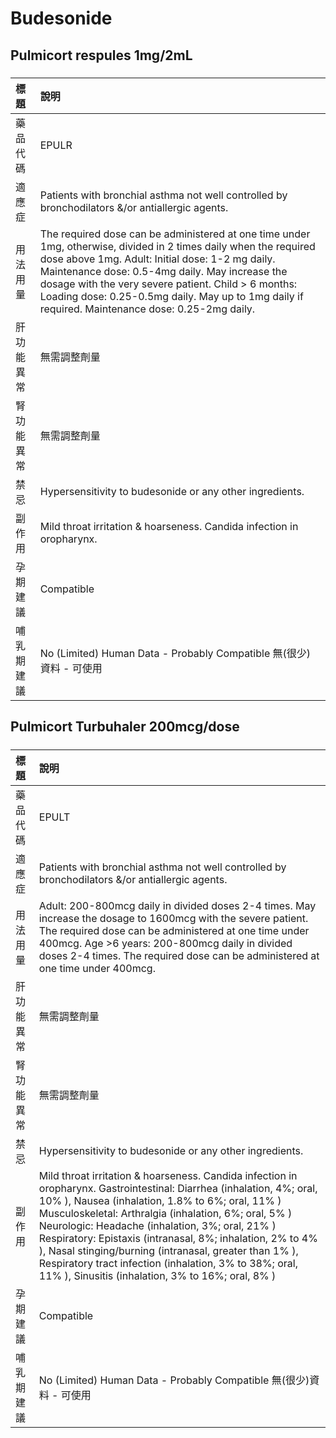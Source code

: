 # Budesonide

## Pulmicort respules 1mg/2mL

##### 

| 標題       | 說明                                                                                                                                                                                                                                                                                                                                                                              |
|:-----------|:----------------------------------------------------------------------------------------------------------------------------------------------------------------------------------------------------------------------------------------------------------------------------------------------------------------------------------------------------------------------------------|
| 藥品代碼   | EPULR                                                                                                                                                                                                                                                                                                                                                                             |
| 適應症     | Patients with bronchial asthma not well controlled by bronchodilators &/or antiallergic agents.                                                                                                                                                                                                                                                                                   |
| 用法用量   | The required dose can be administered at one time under 1mg, otherwise, divided in 2 times daily when the required dose above 1mg. Adult: Initial dose: 1-2 mg daily. Maintenance dose: 0.5-4mg daily. May increase the dosage with the very severe patient. Child > 6 months: Loading dose: 0.25-0.5mg daily. May up to 1mg daily if required. Maintenance dose: 0.25-2mg daily. |
| 肝功能異常 | 無需調整劑量                                                                                                                                                                                                                                                                                                                                                                      |
| 腎功能異常 | 無需調整劑量                                                                                                                                                                                                                                                                                                                                                                      |
| 禁忌       | Hypersensitivity to budesonide or any other ingredients.                                                                                                                                                                                                                                                                                                                          |
| 副作用     | Mild throat irritation & hoarseness. Candida infection in oropharynx.                                                                                                                                                                                                                                                                                                             |
| 孕期建議   | Compatible                                                                                                                                                                                                                                                                                                                                                                        |
| 哺乳期建議 | No (Limited) Human Data - Probably Compatible 無(很少)資料 - 可使用                                                                                                                                                                                                                                                                                                               |

## Pulmicort Turbuhaler 200mcg/dose

##### 

| 標題       | 說明                                                                                                                                                                                                                                                                                                                                                                                                                                                                                                                      |
|:-----------|:--------------------------------------------------------------------------------------------------------------------------------------------------------------------------------------------------------------------------------------------------------------------------------------------------------------------------------------------------------------------------------------------------------------------------------------------------------------------------------------------------------------------------|
| 藥品代碼   | EPULT                                                                                                                                                                                                                                                                                                                                                                                                                                                                                                                     |
| 適應症     | Patients with bronchial asthma not well controlled by bronchodilators &/or antiallergic agents.                                                                                                                                                                                                                                                                                                                                                                                                                           |
| 用法用量   | Adult: 200-800mcg daily in divided doses 2-4 times. May increase the dosage to 1600mcg with the severe patient. The required dose can be administered at one time under 400mcg. Age >6 years: 200-800mcg daily in divided doses 2-4 times. The required dose can be administered at one time under 400mcg.                                                                                                                                                                                                                |
| 肝功能異常 | 無需調整劑量                                                                                                                                                                                                                                                                                                                                                                                                                                                                                                              |
| 腎功能異常 | 無需調整劑量                                                                                                                                                                                                                                                                                                                                                                                                                                                                                                              |
| 禁忌       | Hypersensitivity to budesonide or any other ingredients.                                                                                                                                                                                                                                                                                                                                                                                                                                                                  |
| 副作用     | Mild throat irritation & hoarseness. Candida infection in oropharynx. Gastrointestinal: Diarrhea (inhalation, 4%; oral, 10% ), Nausea (inhalation, 1.8% to 6%; oral, 11% ) Musculoskeletal: Arthralgia (inhalation, 6%; oral, 5% ) Neurologic: Headache (inhalation, 3%; oral, 21% ) Respiratory: Epistaxis (intranasal, 8%; inhalation, 2% to 4% ), Nasal stinging/burning (intranasal, greater than 1% ), Respiratory tract infection (inhalation, 3% to 38%; oral, 11% ), Sinusitis (inhalation, 3% to 16%; oral, 8% ) |
| 孕期建議   | Compatible                                                                                                                                                                                                                                                                                                                                                                                                                                                                                                                |
| 哺乳期建議 | No (Limited) Human Data - Probably Compatible 無(很少)資料 - 可使用                                                                                                                                                                                                                                                                                                                                                                                                                                                       |


